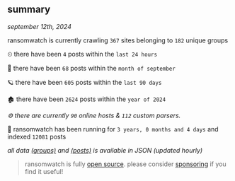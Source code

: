 
## summary
_september 12th, 2024_

ransomwatch is currently crawling `367` sites belonging to `182` unique groups

⏲ there have been `4` posts within the `last 24 hours`

🦈 there have been `68` posts within the `month of september`

🪐 there have been `605` posts within the `last 90 days`

🏚 there have been `2624` posts within the `year of 2024`

_⚙️ there are currently `90` online hosts & `112` custom parsers._

🦕 ransomwatch has been running for `3 years, 0 months and 4 days` and indexed `12081` posts

_all data  [(groups)](http://ransomwhat.telemetry.ltd/groups) and [(posts)](http://ransomwhat.telemetry.ltd/posts) is available in JSON (updated hourly)_

> ransomwatch is fully [open source](https://github.com/joshhighet/ransomwatch#ransomwatch--). please consider [sponsoring](https://github.com/sponsors/joshhighet) if you find it useful!
